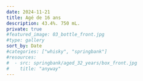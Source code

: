 ```yaml
---
date: 2024-11-21
title: Agé de 16 ans
description: 43.4%. 750 mL.
private: true
#featured_image: 03_bottle_front.jpg
#type: gallery
sort_by: Date
#categories: ["whisky", "springbank"]
#resources:
#  - src: springbank/aged_32_years/box_front.jpg
#    title: "anyway"
---
```

